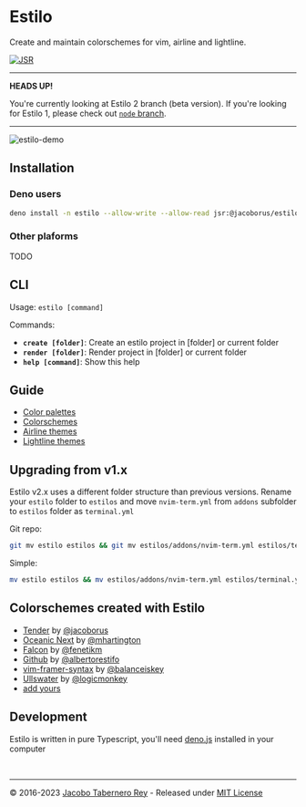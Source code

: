 # Estilo

Create and maintain colorschemes for vim, airline and lightline.

[![JSR](https://jsr.io/badges/@jacoborus/estilo)](https://jsr.io/@jacoborus/estilo)

---

**HEADS UP!**

You're currently looking at Estilo 2 branch (beta version). If you're looking
for Estilo 1, please check out
[`node` branch](https://github.com/jacoborus/estilo/tree/node).

---

![estilo-demo](https://cloud.githubusercontent.com/assets/829859/18419822/ea729490-7863-11e6-8d04-ddb327da68cd.gif)

## Installation

### Deno users

```sh
deno install -n estilo --allow-write --allow-read jsr:@jacoborus/estilo
```

### Other plaforms

TODO

## CLI

Usage: `estilo [command]`

Commands:

- **`create [folder]`**: Create an estilo project in [folder] or current folder
- **`render [folder]`**: Render project in [folder] or current folder
- **`help [command]`**: Show this help

## Guide

- [Color palettes](docs/color-palettes.md)
- [Colorschemes](docs/colorschemes.md)
- [Airline themes](docs/airline.md)
- [Lightline themes](docs/lightline.md)

## Upgrading from v1.x

Estilo v2.x uses a different folder structure than previous versions. Rename
your `estilo` folder to `estilos` and move `nvim-term.yml` from `addons`
subfolder to `estilos` folder as `terminal.yml`

Git repo:

```sh
git mv estilo estilos && git mv estilos/addons/nvim-term.yml estilos/terminal.yml
```

Simple:

```sh
mv estilo estilos && mv estilos/addons/nvim-term.yml estilos/terminal.yml
```

## Colorschemes created with Estilo

- [Tender](https://github.com/jacoborus/tender.vim) by
  [@jacoborus](https://github.com/jacoborus)
- [Oceanic Next](https://github.com/mhartington/oceanic-next) by
  [@mhartington](https://github.com/mhartington)
- [Falcon](https://github.com/fenetikm/falcon) by
  [@fenetikm](https://github.com/fenetikm)
- [Github](https://github.com/albertorestifo/github.vim) by
  [@albertorestifo](https://github.com/albertorestifo)
- [vim-framer-syntax](https://github.com/balanceiskey/vim-framer-syntax) by
  [@balanceiskey](https://github.com/balanceiskey)
- [Ullswater](https://github.com/logicmonkey/Ullswater) by
  [@logicmonkey](https://github.com/logicmonkey)
- [add yours](https://github.com/jacoborus/estilo/issues/new)

## Development

Estilo is written in pure Typescript, you'll need [deno.js](https://deno.land/)
installed in your computer

<br>

---

© 2016-2023 [Jacobo Tabernero Rey](http://jacobo.codes) - Released under
[MIT License](https://raw.github.com/jacoborus/estilo/master/LICENSE)
